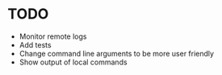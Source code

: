 # TODO

- Monitor remote logs
- Add tests
- Change command line arguments to be more user friendly
- Show output of local commands

